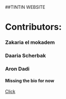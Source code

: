 ##TINTIN WEBSITE
# Contributors: 
### Zakaria el mokadem
### Daaria Scherbak
### Aron Dadi
#### Missing the bio for now
[Click](https://aronddadi.github.io/Tintin/presentation.html)